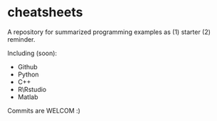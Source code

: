 # cheatsheets

A repository for summarized programming examples as (1) starter (2) reminder.

Including (soon):
- Github
- Python
- C++
- R\Rstudio
- Matlab

Commits are WELCOM :)
